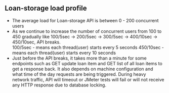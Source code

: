 Loan-storage load profile
-----------------------------------------------
* The average load for Loan-storage API is between 0 - 200 concurrent users
* As we continue to increase the number of concurrent users from 100 to 450 gradually like 100/5sec -> 200/5sec -> 300/5sec -> 400/10sec -> 450/10sec, API breaks.  
100/5sec - means each thread(user) starts every 5 seconds 
450/10sec - means each thread(user) starts every 10 seconds
* Just before the API breaks, it takes more than a minute for some endpoints such as GET update loan item and GET list of all loan items to get a response back. It also depends on machine configuration and what time of the day requests are being triggered. During heavy network traffic, API will timeout or JMeter tests will fail or will not receive any HTTP response due to database locking.